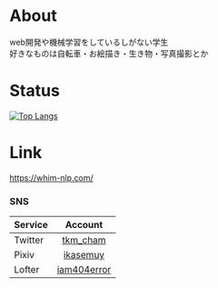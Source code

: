 # About
web開発や機械学習をしているしがない学生   
好きなものは自転車・お絵描き・生き物・写真撮影とか  


# Status
[![Top Langs](https://github-readme-stats.vercel.app/api/top-langs/?username=tsukumon&layout=compact
)](https://github.com/anuraghazra/github-readme-stats)

# Link  
https://whim-nlp.com/  

### SNS
| Service | Account |
|:---|:---:|
|Twitter |[tkm_cham](https://twitter.com/tkm_cham) |
|Pixiv |[ikasemuy](https://www.pixiv.net/users/56776052) |
|Lofter |[iam404error](https://iam404error.lofter.com/) |
  
<!--
**tsukumon/tsukumon** is a ✨ _special_ ✨ repository because its `README.md` (this file) appears on your GitHub profile.

Here are some ideas to get you started:

- 🔭 I’m currently working on ...
- 🌱 I’m currently learning ...
- 👯 I’m looking to collaborate on ...
- 🤔 I’m looking for help with ...
- 💬 Ask me about ...
- 📫 How to reach me: ...
- 😄 Pronouns: ...
- ⚡ Fun fact: ...
-->
